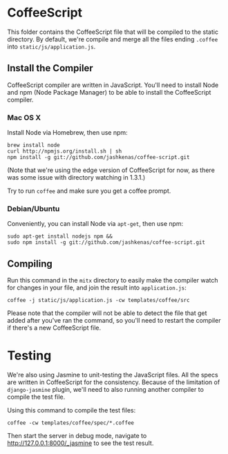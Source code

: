 CoffeeScript
============

This folder contains the CoffeeScript file that will be compiled to the static
directory. By default, we're compile and merge all the files ending `.coffee`
into `static/js/application.js`.

Install the Compiler
--------------------

CoffeeScript compiler are written in JavaScript. You'll need to install Node and
npm (Node Package Manager) to be able to install the CoffeeScript compiler.

### Mac OS X

Install Node via Homebrew, then use npm:

    brew install node
    curl http://npmjs.org/install.sh | sh
    npm install -g git://github.com/jashkenas/coffee-script.git

(Note that we're using the edge version of CoffeeScript for now, as there was
some issue with directory watching in 1.3.1.)

Try to run `coffee` and make sure you get a coffee prompt.

### Debian/Ubuntu

Conveniently, you can install Node via `apt-get`, then use npm:

    sudo apt-get install nodejs npm &&
    sudo npm install -g git://github.com/jashkenas/coffee-script.git

Compiling
---------

Run this command in the `mitx` directory to easily make the compiler watch for
changes in your file, and join the result into `application.js`:

    coffee -j static/js/application.js -cw templates/coffee/src

Please note that the compiler will not be able to detect the file that get added
after you've ran the command, so you'll need to restart the compiler if there's
a new CoffeeScript file.

Testing
=======

We're also using Jasmine to unit-testing the JavaScript files. All the specs are
written in CoffeeScript for the consistency. Because of the limitation of
`django-jasmine` plugin, we'll need to also running another compiler to compile
the test file.

Using this command to compile the test files:

    coffee -cw templates/coffee/spec/*.coffee

Then start the server in debug mode, navigate to http://127.0.0.1:8000/_jasmine
to see the test result.

